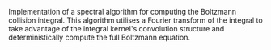 Implementation of a spectral algorithm for computing the Boltzmann collision integral. This algorithm utilises a Fourier transform of the integral to take advantage of the integral kernel's convolution structure and deterministically compute the full Boltzmann equation.
